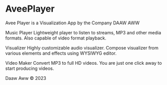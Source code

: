 # AveePlayer

Avee Player is a Visualization App by the Company DAAW AWW

Music Player
Lightweight player to listen to streams, MP3 and other media formats.
Also capable of video format playback.

Visualizer
Highly customizable audio visualizer.
Compose visualizer from various elements and effects using WYSIWYG editor.

Video Maker
Convert MP3 to full HD videos.
You are just one click away to start producing videos.

Daaw Aww © 2023

